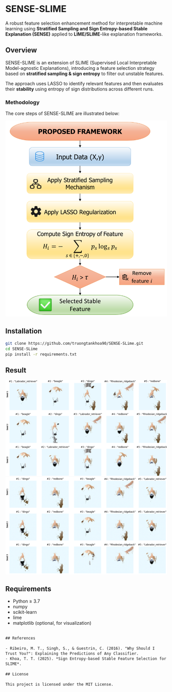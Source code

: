 
# SENSE-SLIME

A robust feature selection enhancement method for interpretable machine learning using **Stratified Sampling and Sign Entropy-based Stable Explanation (SENSE)** applied to **LIME/SLIME**-like explanation frameworks.

## Overview

SENSE-SLIME is an extension of SLIME (Supervised Local Interpretable Model-agnostic Explanations), introducing a feature selection strategy based on **stratified sampling & sign entropy** to filter out unstable features.

The approach uses LASSO to identify relevant features and then evaluates their **stability** using entropy of sign distributions across different runs.

### Methodology

The core steps of SENSE-SLIME are illustrated below:

![SENSE Workflow](./mf.png)

## Installation

```bash
git clone https://github.com/truongtankhoa90/SENSE-SLime.git
cd SENSE-SLime
pip install -r requirements.txt
```

## Result
![Result1](./cmp1.png)
![Result2](./cmp2.png)


## Requirements

- Python ≥ 3.7
- numpy
- scikit-learn
- lime
- matplotlib (optional, for visualization)
```

## References

- Ribeiro, M. T., Singh, S., & Guestrin, C. (2016). "Why Should I Trust You?": Explaining the Predictions of Any Classifier.
- Khoa, T. T. (2025). *Sign Entropy-based Stable Feature Selection for SLIME*.

## License

This project is licensed under the MIT License.
